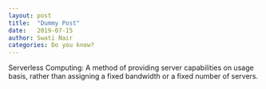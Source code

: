 ```yaml
---
layout: post
title:  "Dummy Post"
date:   2019-07-15
author: Swati Nair
categories: Do you know?
---
```


Serverless Computing:
A method of providing server capabilities on usage basis, rather than assigning a fixed bandwidth or a fixed number of servers.